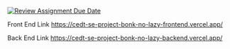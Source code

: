 [![Review Assignment Due Date](https://classroom.github.com/assets/deadline-readme-button-24ddc0f5d75046c5622901739e7c5dd533143b0c8e959d652212380cedb1ea36.svg)](https://classroom.github.com/a/nj0X2aoJ)

Front End Link
https://cedt-se-project-bonk-no-lazy-frontend.vercel.app/

Back End Link
https://cedt-se-project-bonk-no-lazy-backend.vercel.app/
